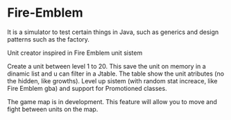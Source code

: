 # Fire-Emblem

It is a simulator to test certain things in Java, such as generics and design patterns such as the factory.

Unit creator inspired in Fire Emblem unit sistem

Create a unit between level 1 to 20. This save the unit on memory in a dinamic list and u can filter in a Jtable. The table show the unit atributes (no the hidden, like growths). Level up sistem (with random stat increace, like Fire Emblem gba) and support for Promotioned classes.

The game map is in development. This feature will allow you to move and fight between units on the map.
